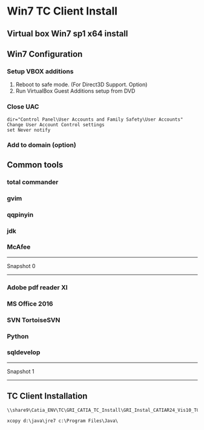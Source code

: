 # Win7 TC Client Install 

## Virtual box Win7 sp1 x64 install

## Win7 Configuration

### Setup VBOX additions

1. Reboot to safe mode. (For Direct3D Support. Option) 
2. Run VirtualBox Guest Additions setup from DVD

### Close UAC

```
dir="Control Panel\User Accounts and Family Safety\User Accounts"
Change User Account Control settings
set Never notify
```

### Add to domain (option)


## Common tools 

### total commander

### gvim

### qqpinyin

### jdk 

### McAfee 


-----------------

Snapshot  0

-----------------

### Adobe pdf reader XI

### MS Office 2016


### SVN TortoiseSVN

### Python

### sqldevelop

-----------------

Snapshot 1

-----------------


## TC Client Installation

```
\\share9\Catia_ENV\TC\GRI_CATIA_TC_Install\GRI_Instal_CATIAR24_Vis10_TC10_Entry.bat
```

```
xcopy d:\java\jre7 c:\Program Files\Java\
```




